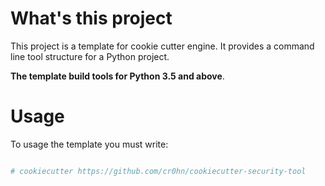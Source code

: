 What's this project
===================

This project is a template for cookie cutter engine. It provides a command line tool structure for a Python project.

**The template build tools for Python 3.5 and above**.

Usage
=====

To usage the template you must write:

```sh

# cookiecutter https://github.com/cr0hn/cookiecutter-security-tool
```

